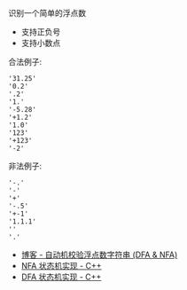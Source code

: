 识别一个简单的浮点数

* 支持正负号
* 支持小数点

合法例子:

```
'31.25'
'0.2'
'.2'
'1.'
'-5.28'
'+1.2'
'1.0'
'123'
'+123'
'-2'
```

非法例子:

```
'-.'
'-'
'+'
'-.5'
'+-1'
'1.1.1'
''
'.'
```

- [博客 - 自动机校验浮点数字符串 (DFA & NFA)](https://writings.sh/post/statemachine-validate-float)
- [NFA 状态机实现 - C++](validate-simple-float-nfa-cpp)
- [DFA 状态机实现 - C++](validate-simple-float-dfa-cpp)
